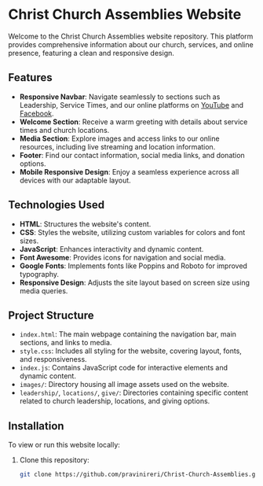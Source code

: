 # Christ Church Assemblies Website

Welcome to the Christ Church Assemblies website repository. This platform provides comprehensive information about our church, services, and online presence, featuring a clean and responsive design.

## Features

- **Responsive Navbar**: Navigate seamlessly to sections such as Leadership, Service Times, and our online platforms on [YouTube](https://www.youtube.com/@christchurchassemblies) and [Facebook](https://www.facebook.com/christchurchassemblies).
- **Welcome Section**: Receive a warm greeting with details about service times and church locations.
- **Media Section**: Explore images and access links to our online resources, including live streaming and location information.
- **Footer**: Find our contact information, social media links, and donation options.
- **Mobile Responsive Design**: Enjoy a seamless experience across all devices with our adaptable layout.

## Technologies Used

- **HTML**: Structures the website's content.
- **CSS**: Styles the website, utilizing custom variables for colors and font sizes.
- **JavaScript**: Enhances interactivity and dynamic content.
- **Font Awesome**: Provides icons for navigation and social media.
- **Google Fonts**: Implements fonts like Poppins and Roboto for improved typography.
- **Responsive Design**: Adjusts the site layout based on screen size using media queries.

## Project Structure

- `index.html`: The main webpage containing the navigation bar, main sections, and links to media.
- `style.css`: Includes all styling for the website, covering layout, fonts, and responsiveness.
- `index.js`: Contains JavaScript code for interactive elements and dynamic content.
- `images/`: Directory housing all image assets used on the website.
- `leadership/`, `locations/`, `give/`: Directories containing specific content related to church leadership, locations, and giving options.

## Installation

To view or run this website locally:

1. Clone this repository:

   ```bash
   git clone https://github.com/pravinireri/Christ-Church-Assemblies.git